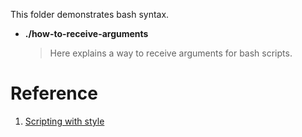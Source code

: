 This folder demonstrates bash syntax.

- **./how-to-receive-arguments**

  > Here explains a way to receive arguments for bash scripts.


# Reference

1. [Scripting with style](https://wiki.bash-hackers.org/scripting/style)